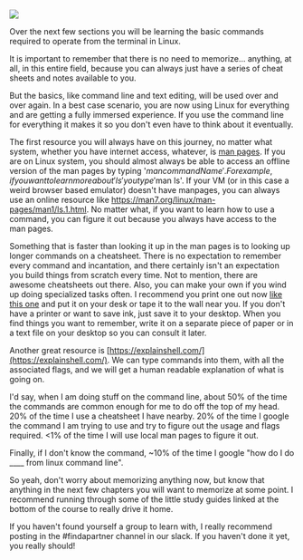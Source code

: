 [  
![](https://files.cdn.thinkific.com/file_uploads/429463/images/28e/9be/d20/1629593366331.jpg)](https://xkcd.com/1168/)

Over the next few sections you will be learning the basic commands
required to operate from the terminal in Linux.

It is important to remember that there is no need to memorize...
anything, at all, in this entire field, because you can always just have
a series of cheat sheets and notes available to you.

But the basics, like command line and text editing, will be used over
and over again. In a best case scenario, you are now using Linux for
everything and are getting a fully immersed experience. If you use the
command line for everything it makes it so you don't even have to think
about it eventually.

The first resource you will always have on this journey, no matter what
system, whether you have internet access, whatever, is [man
pages](https://www.kernel.org/doc/man-pages/). If you are on Linux
system, you should almost always be able to access an offline version of
the man pages by typing '$man commandName'. For example, if you want to
learn more about 'ls' you type '$man ls'. If your VM (or in this case a
weird browser based emulator) doesn't have manpages, you can always use
an online resource like
<https://man7.org/linux/man-pages/man1/ls.1.html>. No matter what, if
you want to learn how to use a command, you can figure it out because
you always have access to the man pages.

Something that is faster than looking it up in the man pages is to
looking up longer commands on a cheatsheet. There is no expectation to
remember every command and incantation, and there certainly isn't an
expectation you build things from scratch every time. Not to mention,
there are awesome cheatsheets out there. Also, you can make your own if
you wind up doing specialized tasks often. I recommend you print one out
now [like this
one](https://images.linoxide.com/linux-commands-cheat-sheet-A4.pdf) and
put it on your desk or tape it to the wall near you. If you don't have a
printer or want to save ink, just save it to your desktop. When you find
things you want to remember, write it on a separate piece of paper or in
a text file on your desktop so you can consult it later.

Another great resource is
[https://explainshell.com/](https://explainshell.com/). We can type
commands into them, with all the associated flags, and we will get a
human readable explanation of what is going on.

I'd say, when I am doing stuff on the command line, about 50% of the
time the commands are common enough for me to do off the top of my head.
20% of the time I use a cheatsheet I have nearby. 20% of the time I
google the command I am trying to use and try to figure out the usage
and flags required. \<1% of the time I will use local man pages to
figure it out.

Finally, if I don't know the command, \~10% of the time I google "how do
I do \_\_\_\_ from linux command line".

So yeah, don't worry about memorizing anything now, but know that
anything in the next few chapters you will want to memorize at some
point. I recommend running through some of the little study guides
linked at the bottom of the course to really drive it home.

If you haven't found yourself a group to learn with, I really recommend
posting in the \#findapartner channel in our slack. If you haven't done
it yet, you really should!
